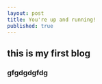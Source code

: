 ```yaml
---
layout: post
title: You're up and running!
published: true
---
```

## this is my first blog

### gfgdgdgfdg
